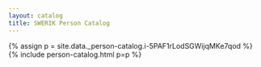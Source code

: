 ```yaml
---
layout: catalog
title: SWERIK Person Catalog
---
```

{% assign p = site.data._person-catalog.i-5PAF1rLodSGWijqMKe7qod %}
{% include person-catalog.html p=p %}

